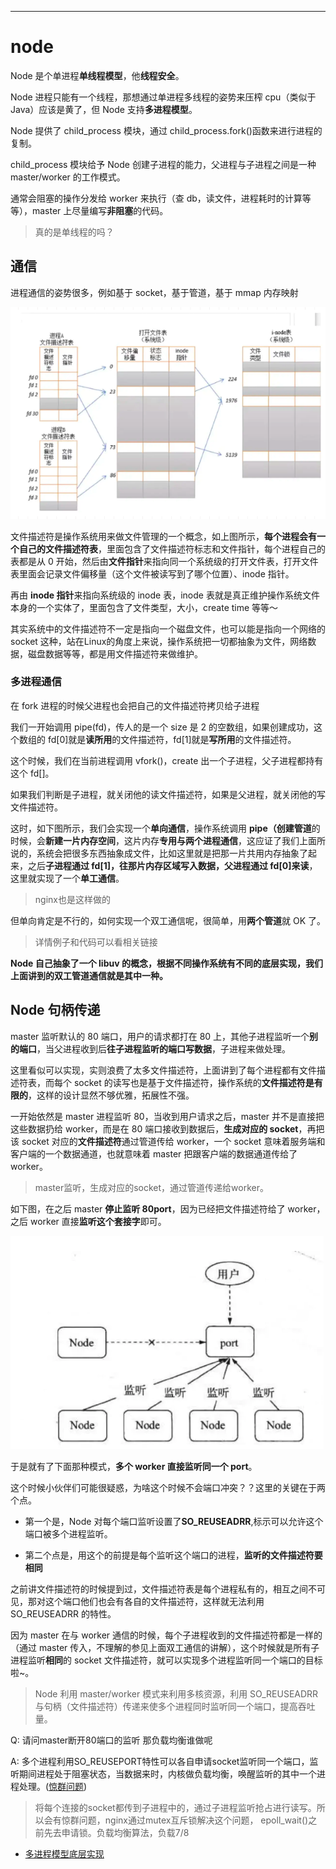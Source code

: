 
---
# node

Node 是个单进程**单线程模型**，他**线程安全**。

Node 进程只能有一个线程，那想通过单进程多线程的姿势来压榨 cpu（类似于 Java）应该是黄了，但 Node 支持**多进程模型**。

Node 提供了 child_process 模块，通过 child_process.fork()函数来进行进程的复制。

child_process 模块给予 Node 创建子进程的能力，父进程与子进程之间是一种 master/worker 的工作模式。

通常会阻塞的操作分发给 worker 来执行（查 db，读文件，进程耗时的计算等等），master 上尽量编写**非阻塞**的代码。

> 真的是单线程的吗？

## 通信

进程通信的姿势很多，例如基于 socket，基于管道，基于 mmap 内存映射

![](.node进程_images/c123805a.png)

文件描述符是操作系统用来做文件管理的一个概念，如上图所示，**每个进程会有一个自己的文件描述符表**，里面包含了文件描述符标志和文件指针，每个进程自己的表都是从 0 开始，然后由**文件指针**来指向同一个系统级的打开文件表，打开文件表里面会记录文件偏移量（这个文件被读写到了哪个位置）、inode 指针。

再由 **inode 指针**来指向系统级的 inode 表，inode 表就是真正维护操作系统文件本身的一个实体了，里面包含了文件类型，大小，create time 等等～

其实系统中的文件描述符不一定是指向一个磁盘文件，也可以能是指向一个网络的 socket 这种，站在Linux的角度上来说，操作系统把一切都抽象为文件，网络数据，磁盘数据等等，都是用文件描述符来做维护。

### 多进程通信

在 fork 进程的时候父进程也会把自己的文件描述符拷贝给子进程

我们一开始调用 pipe(fd)，传人的是一个 size 是 2 的空数组，如果创建成功，这个数组的 fd[0]就是**读所用**的文件描述符，fd[1]就是**写所用**的文件描述符。

这个时候，我们在当前进程调用 vfork()，create 出一个子进程，父子进程都持有这个 fd[]。

如果我们判断是子进程，就关闭他的读文件描述符，如果是父进程，就关闭他的写文件描述符。

这时，如下图所示，我们会实现一个**单向通信**，操作系统调用 **pipe（创建管道**的时候，会**新建一片内存空间**，这片内存**专用与两个进程通信**，这应证了我们上面所说的，系统会把很多东西抽象成文件，比如这里就是把那一片共用内存抽象了起来，之后**子进程通过 fd[1]，往那片内存区域写入数据，父进程通过 fd[0]来读**，这里就实现了一个**单工通信**。
> nginx也是这样做的

但单向肯定是不行的，如何实现一个双工通信呢，很简单，用**两个管道**就 OK 了。
> 详情例子和代码可以看相关链接

**Node 自己抽象了一个 libuv 的概念，根据不同操作系统有不同的底层实现，我们上面讲到的双工管道通信就是其中一种。**

## Node 句柄传递 [](#bookmark)

master 监听默认的 80 端口，用户的请求都打在 80 上，其他子进程监听一个**别的端口**，当父进程收到后**往子进程监听的端口写数据**，子进程来做处理。

这里看似可以实现，实则浪费了太多文件描述符，上面讲到了每个进程都有文件描述符表，而每个 socket 的读写也是基于文件描述符，操作系统的**文件描述符是有限的**，这样的设计显然不够优雅，拓展性不强。

一开始依然是 master 进程监听 80，当收到用户请求之后，master 并不是直接把这些数据扔给 worker，而是在 80 端口接收到数据后，**生成对应的 socket**，再把该 socket 对应的**文件描述符**通过管道传给 worker，一个 socket 意味着服务端和客户端的一个数据通道，也就意味着 master 把跟客户端的数据通道传给了 worker。

> master监听，生成对应的socket，通过管道传递给worker。

如下图，在之后 master **停止监听 80port**，因为已经把文件描述符给了 worker，之后 worker 直接**监听这个套接字**即可。

![](.node进程_images/4e796829.png)

于是就有了下面那种模式，**多个 worker 直接监听同一个 port**。

这个时候小伙伴们可能很疑惑，为啥这个时候不会端口冲突？？这里的关键在于两个点。

- 第一个是，Node 对每个端口监听设置了**SO_REUSEADRR**,标示可以允许这个端口被多个进程监听。

- 第二个点是，用这个的前提是每个监听这个端口的进程，**监听的文件描述符要相同**

之前讲文件描述符的时候提到过，文件描述符表是每个进程私有的，相互之间不可见，那对这个端口他们也会有各自的文件描述符，这样就无法利用 SO_REUSEADRR 的特性。

因为 master 在与 worker 通信的时候，每个子进程收到的文件描述符都是一样的（通过 master 传入，不理解的参见上面双工通信的讲解），这个时候就是所有子进程监听**相同**的 socket 文件描述符，就可以实现多个进程监听同一个端口的目标啦~。

> Node 利用 master/worker 模式来利用多核资源，利用 SO_REUSEADRR 与句柄（文件描述符）传递来使多个进程同时监听同一个端口，提高吞吐量。

Q: 请问master断开80端口的监听  那负载均衡谁做呢

A: 多个进程利用SO_REUSEPORT特性可以各自申请socket监听同一个端口，监听期间进程处于阻塞状态，当数据来时，内核做负载均衡，唤醒监听的其中一个进程处理。([惊群问题](../web/nginx/nginx.md#惊群问题))

> 将每个连接的socket都传到子进程中的，通过子进程监听抢占进行读写。所以会有惊群问题，nginx通过mutex互斥锁解决这个问题， epoll_wait()之前先去申请锁。负载均衡算法，负载7/8

- [多进程模型底层实现](https://juejin.im/post/5e7732aa518825492e497fe0)

